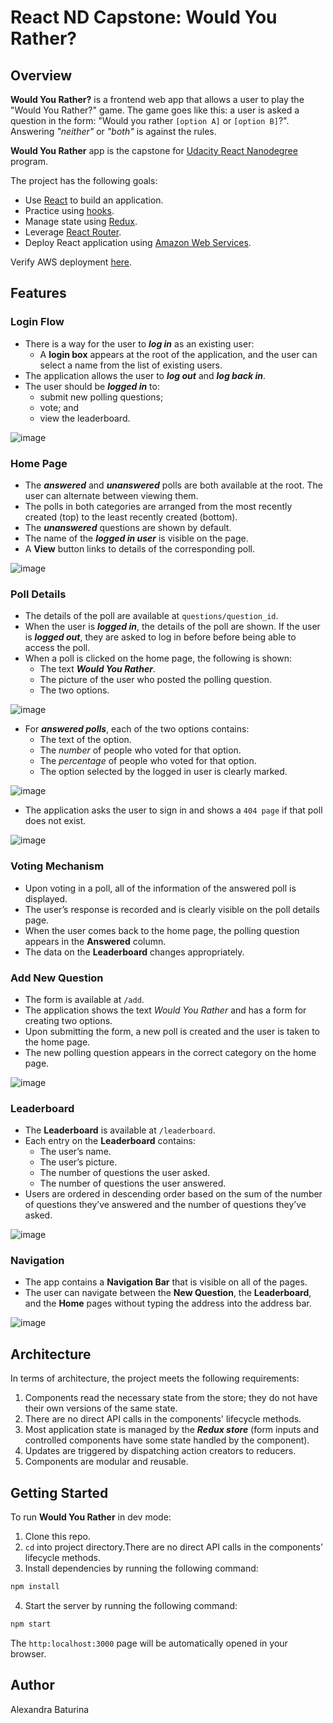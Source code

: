 # React ND Capstone: Would You Rather?

## Overview
**Would You Rather?** is a frontend web app that allows a user to play the "Would You Rather?" game. The game goes like this: a user is asked a question in the form: "Would you rather ```[option A]``` or ```[option B]```?". Answering *"neither"* or *"both"* is against the rules.

**Would You Rather** app is the capstone for [Udacity React Nanodegree](https://www.udacity.com/course/react-nanodegree--nd019?gclid=Cj0KCQjwrJOMBhCZARIsAGEd4VH6s1AtGuH3NE8TL2ScAp7Q_bEcZmYN70OLRFebZjCVR3Zmr4xCT3waAmMZEALw_wcB&utm_campaign=12712700850_c&utm_keyword=react%20udacity_e&utm_medium=ads_r&utm_source=gsem_brand&utm_term=124530973630) program.

The project has the following goals:
* Use [React](https://reactjs.org/) to build an application.
* Practice using [hooks](https://reactjs.org/docs/hooks-overview.html).
* Manage state using [Redux](https://redux.js.org/usage/configuring-your-store).
* Leverage [React Router](https://reactrouter.com/web/guides/quick-start).
* Deploy React application using [Amazon Web Services](aws.amazon.com).

Verify AWS deployment [here](http://would-you-rather-app.s3-website-us-west-2.amazonaws.com).
## Features
### Login Flow
* There is a way for the user to ***log in*** as an existing user:
  * A **login box** appears at the root of the application, and the user can select a name from the list of existing users.
* The application allows the user to ***log out*** and ***log back in***. 
* The user should be ***logged in*** to:
  * submit new polling questions;
  * vote; and
  * view the leaderboard.
  
![image](https://user-images.githubusercontent.com/53233637/143966467-bf8d67df-c20b-49f6-a769-e4a5bbf6a44e.png)

### Home Page
* The ***answered*** and ***unanswered*** polls are both available at the root. The user can alternate between viewing them.
* The polls in both categories are arranged from the most recently created (top) to the least recently created (bottom).
* The ***unanswered*** questions are shown by default. 
* The name of the ***logged in user*** is visible on the page.
* A **View** button links to details of the corresponding poll.

![image](https://user-images.githubusercontent.com/53233637/143966708-4a26f56d-e1e3-4bf2-ba50-f9527946396e.png)

### Poll Details
* The details of the poll are available at ```questions/question_id```.
* When the user is ***logged in***, the details of the poll are shown. If the user is ***logged out***, they are asked to log in before before being able to access the poll.
* When a poll is clicked on the home page, the following is shown:
  * The text ***Would You Rather***.
  * The picture of the user who posted the polling question.
  * The two options.
  
![image](https://user-images.githubusercontent.com/53233637/143966758-9c7d7a38-2032-45c5-a780-6f80a7c55aac.png)

* For ***answered polls***, each of the two options contains:
  * The text of the option.
  * The *number* of people who voted for that option.
  * The *percentage* of people who voted for that option.
  * The option selected by the logged in user is clearly marked.

![image](https://user-images.githubusercontent.com/53233637/143966881-9e8e28ed-62a4-4ce9-aa0f-f050db4586ec.png)

* The application asks the user to sign in and shows a ```404 page``` if that poll does not exist.

![image](https://user-images.githubusercontent.com/53233637/143966919-e735a493-b234-466d-8f02-e5874aefed58.png)

### Voting Mechanism
* Upon voting in a poll, all of the information of the answered poll is displayed.
* The user’s response is recorded and is clearly visible on the poll details page.
* When the user comes back to the home page, the polling question appears in the **Answered** column.
* The data on the **Leaderboard** changes appropriately.
### Add New Question
* The form is available at ```/add```.
* The application shows the text *Would You Rather* and has a form for creating two options.
* Upon submitting the form, a new poll is created and the user is taken to the home page.
* The new polling question appears in the correct category on the home page.

![image](https://user-images.githubusercontent.com/53233637/143967150-a4e8fb58-e60a-4ffc-a3fc-aa562ac4463a.png)

### Leaderboard
* The **Leaderboard** is available at ```/leaderboard```.
* Each entry on the **Leaderboard** contains:
  * The user’s name.
  * The user’s picture.
  * The number of questions the user asked.
  * The number of questions the user answered.
* Users are ordered in descending order based on the sum of the number of questions they’ve answered and the number of questions they’ve asked.

![image](https://user-images.githubusercontent.com/53233637/143967031-e16379e0-3c6a-475e-9331-ed28bf3dedd1.png)

### Navigation
* The app contains a **Navigation Bar** that is visible on all of the pages.
* The user can navigate between the **New Question**, the **Leaderboard**, and the **Home** pages without typing the address into the address bar.

![image](https://user-images.githubusercontent.com/53233637/143967206-f68fca65-964b-4b36-9724-10b08358cf1f.png)

## Architecture
In terms of architecture, the project meets the following requirements:
1. Components read the necessary state from the store; they do not have their own versions of the same state.
2. There are no direct API calls in the components' lifecycle methods.
3. Most application state is managed by the ***Redux store*** (form inputs and controlled components have some state handled by the component).
4. Updates are triggered by dispatching action creators to reducers.
5. Components are modular and reusable.
## Getting Started
To run **Would You Rather** in dev mode:
1. Clone this repo.
2. ```cd``` into project directory.There are no direct API calls in the components' lifecycle methods.
3. Install dependencies by running the following command:
```sh
npm install
```
4. Start the server by running the following command:
```sh
npm start
```
The ```http:localhost:3000``` page will be automatically opened in your browser.
## Author
Alexandra Baturina
